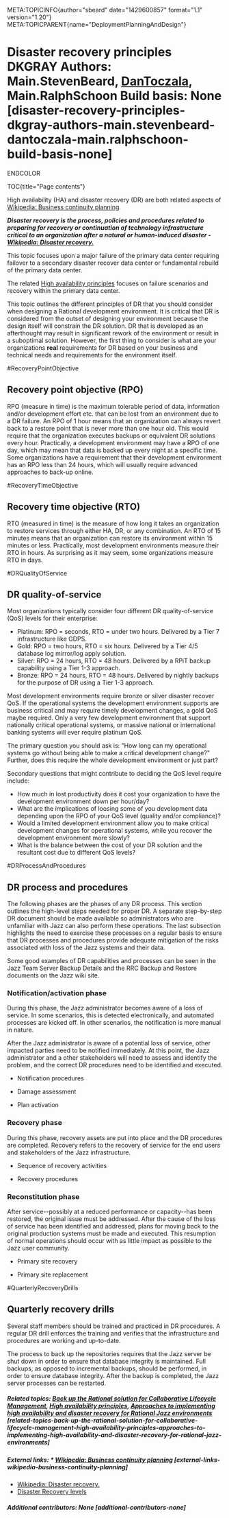 META:TOPICINFO{author="sbeard" date="1429600857" format="1.1"
version="1.20"} META:TOPICPARENT{name="DeploymentPlanningAndDesign"}

# Disaster recovery principles DKGRAY Authors: Main.StevenBeard, [DanToczala](Main.DavidToczala), Main.RalphSchoon Build basis: None [disaster-recovery-principles-dkgray-authors-main.stevenbeard-dantoczala-main.ralphschoon-build-basis-none]

ENDCOLOR

TOC{title="Page contents"}

High availability (HA) and disaster recovery (DR) are both related
aspects of [Wikipedia: Business continuity
planning](http://en.wikipedia.org/wiki/Business_continuity_planning).

***Disaster recovery is the process, policies and procedures related to
preparing for recovery or continuation of technology infrastructure
critical to an organization after a natural or human-induced disaster -
[Wikipedia: Disaster
recovery.](http://en.wikipedia.org/wiki/Disaster_recovery)***

This topic focuses upon a major failure of the primary data center
requiring failover to a secondary disaster recover data center or
fundamental rebuild of the primary data center.

The related [High availability principles](HighAvailability) focuses on
failure scenarios and recovery within the primary data center.

This topic outlines the different principles of DR that you should
consider when designing a Rational development environment. It is
critical that DR is considered from the outset of designing your
environment because the design itself will constrain the DR solution. DR
that is developed as an afterthought may result in significant rework of
the environment or result in a suboptimal solution. However, the first
thing to consider is what are your organizations **real** requirements
for DR based on your business and technical needs and requirements for
the environment itself.

\#RecoveryPointObjective

## Recovery point objective (RPO)

RPO (measure in time) is the maximum tolerable period of data,
information and/or development effort etc. that can be lost from an
environment due to a DR failure. An RPO of 1 hour means that an
organization can always revert back to a restore point that is never
more than one hour old. This would require that the organization
executes backups or equivalent DR solutions every hour. Practically, a
development environment may have a RPO of one day, which may mean that
data is backed up every night at a specific time. Some organizations
have a requirement that their development environment has an RPO less
than 24 hours, which will usually require advanced approaches to back-up
online.

\#RecoveryTimeObjective

## Recovery time objective (RTO)

RTO (measured in time) is the measure of how long it takes an
organization to restore services through either HA, DR, or any
combination. An RTO of 15 minutes means that an organization can restore
its environment within 15 minutes or less. Practically, most development
environments measure their RTO in hours. As surprising as it may seem,
some organizations measure RTO in days.

\#DRQualityOfService

## DR quality-of-service

Most organizations typically consider four different DR
quality-of-service (QoS) levels for their enterprise:

-   Platinum: RPO = seconds, RTO = under two hours. Delivered by a Tier
    7 infrastructure like GDPS.
-   Gold: RPO = two hours, RTO = six hours. Delivered by a Tier 4/5
    database log mirror/log apply solution.
-   Silver: RPO = 24 hours, RTO = 48 hours. Delivered by a RPiT backup
    capability using a Tier 1-3 approach.
-   Bronze: RPO = 24 hours, RTO = 48 hours. Delivered by nightly backups
    for the purpose of DR using a Tier 1-3 approach.

Most development environments require bronze or silver disaster recover
QoS. If the operational systems the development environment supports are
business critical and may require timely development changes, a gold QoS
maybe required. Only a very few development environment that support
nationally critical operational systems, or massive national or
international banking systems will ever require platinum QoS.

The primary question you should ask is: "How long can my operational
systems go without being able to make a critical development change?"
Further, does this require the whole development environment or just
part?

Secondary questions that might contribute to deciding the QoS level
require include:

-   How much in lost productivity does it cost your organization to have
    the development environment down per hour/day?
-   What are the implications of loosing some of you development data
    depending upon the RPO of your QoS level (quality and/or
    compliance)?
-   Would a limited development environment allow you to make critical
    development changes for operational systems, while you recover the
    development environment more slowly?
-   What is the balance between the cost of your DR solution and the
    resultant cost due to different QoS levels?

\#DRProcessAndProcedures

## DR process and procedures

The following phases are the phases of any DR process. This section
outlines the high-level steps needed for proper DR. A separate
step-by-step DR document should be made available so administrators who
are unfamiliar with Jazz can also perform these operations. The last
subsection highlights the need to exercise these processes on a regular
basis to ensure that DR processes and procedures provide adequate
mitigation of the risks associated with loss of the Jazz systems and
their data.

Some good examples of DR capabilities and processes can be seen in the
Jazz Team Server Backup Details and the RRC Backup and Restore documents
on the Jazz wiki site.

### Notification/activation phase

During this phase, the Jazz administrator becomes aware of a loss of
service. In some scenarios, this is detected electronically, and
automated processes are kicked off. In other scenarios, the notification
is more manual in nature.

After the Jazz administrator is aware of a potential loss of service,
other impacted parties need to be notified immediately. At this point,
the Jazz administrator and a other stakeholders will need to assess and
identify the problem, and the correct DR procedures need to be
identified and executed.

-   Notification procedures

<!-- -->

-   Damage assessment

<!-- -->

-   Plan activation

### Recovery phase

During this phase, recovery assets are put into place and the DR
procedures are completed. Recovery refers to the recovery of service for
the end users and stakeholders of the Jazz infrastructure.

-   Sequence of recovery activities

<!-- -->

-   Recovery procedures

### Reconstitution phase

After service--possibly at a reduced performance or capacity--has been
restored, the original issue must be addressed. After the cause of the
loss of service has been identified and addressed, plans for moving back
to the original production systems must be made and executed. This
resumption of normal operations should occur with as little impact as
possible to the Jazz user community.

-   Primary site recovery

<!-- -->

-   Primary site replacement

\#QuarterlyRecoveryDrills

## Quarterly recovery drills

Several staff members should be trained and practiced in DR procedures.
A regular DR drill enforces the training and verifies that the
infrastructure and procedures are working and up-to-date.

The process to back up the repositories requires that the Jazz server be
shut down in order to ensure that database integrity is maintained. Full
backups, as opposed to incremental backups, should be performed, in
order to ensure database integrity. After the backup is completed, the
Jazz server processes can be restarted.

##### Related topics: [Back up the Rational solution for Collaborative Lifecycle Management](BackupCLM), [High availability principles](HighAvailability), [Approaches to implementing high availability and disaster recovery for Rational Jazz environments](ApproachesToImplementingHAAndDR) [related-topics-back-up-the-rational-solution-for-collaborative-lifecycle-management-high-availability-principles-approaches-to-implementing-high-availability-and-disaster-recovery-for-rational-jazz-environments]

##### External links: \* [Wikipedia: Business continuity planning](http://en.wikipedia.org/wiki/Business_continuity_planning) [external-links-wikipedia-business-continuity-planning]

-   [Wikipedia: Disaster
    recovery.](http://en.wikipedia.org/wiki/Disaster_recovery)
-   [Disaster Recovery
    levels](http://www.ibmsystemsmag.com/mainframe/administrator/backuprecovery/Disaster-Recovery-Levels/)

##### Additional contributors: None [additional-contributors-none]
